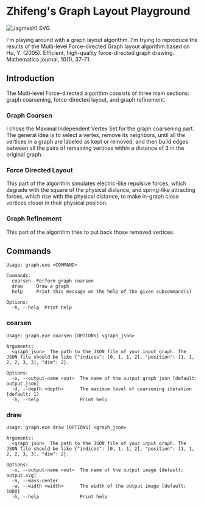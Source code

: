 # Zhifeng's Graph Layout Playground

![Jagmesh1 SVG](https://raw.githubusercontent.com/zf-w/zf-w/main/Assets/Jagmesh1.svg)

I'm playing around with a graph layout algorithm. I'm trying to reproduce the results of the Multi-level Force-directed Graph layout algorithm based on Hu, Y. (2005). Efficient, high-quality force-directed graph drawing. Mathematica journal, 10(1), 37-71.

## Introduction

The Multi-level Force-directed algorithm consists of three main sections: graph coarsening, force-directed layout, and graph refinement.

### Graph Coarsen

I chose the Maximal Independent Vertex Set for the graph coarsening part. The general idea is to select a vertex, remove its neighbors, until all the vertices in a graph are labeled as kept or removed, and then build edges between all the pairs of remaining vertices within a distance of 3 in the original graph.

### Force Directed Layout

This part of the algorithm simulates electric-like repulsive forces, which degrade with the square of the physical distance, and spring-like attracting forces, which rise with the physical distance, to make in-graph close vertices closer in their physical position.

### Graph Refinement

This part of the algorithm tries to put back those removed vertices.

## Commands

```
Usage: graph.exe <COMMAND>

Commands:
  coarsen  Perform graph coarsen
  draw     Draw a graph
  help     Print this message or the help of the given subcommand(s)

Options:
  -h, --help  Print help
```

### coarsen

```
Usage: graph.exe coarsen [OPTIONS] <graph_json>

Arguments:
  <graph_json>  The path to the JSON file of your input graph. The JSON file should be like {"indices": [0, 1, 1, 2], "position": [1, 1, 2, 2, 3, 3], "dim": 2}.

Options:
  -o, --output-name <out>  The name of the output graph json [default: output.json]
  -d, --depth <depth>      The maximum level of coarsening iteration [default: 1]
  -h, --help               Print help
```

### draw

```
Usage: graph.exe draw [OPTIONS] <graph_json>

Arguments:
  <graph_json>  The path to the JSON file of your input graph. The JSON file should be like {"indices": [0, 1, 1, 2], "position": [1, 1, 2, 2, 3, 3], "dim": 2}.

Options:
  -o, --output-name <out>  The name of the output image [default: output.svg]
  -m, --mass-center
  -w, --width <width>      The width of the output image [default: 1080]
  -h, --help               Print help
```
